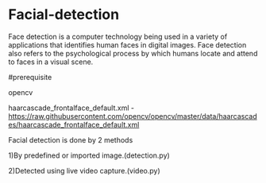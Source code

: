 # Facial-detection
Face detection is a computer technology being used in a variety of applications that identifies human faces in digital images.
Face detection also refers to the psychological process by which humans locate and attend to faces in a visual scene.

#prerequisite

opencv

haarcascade_frontalface_default.xml -https://raw.githubusercontent.com/opencv/opencv/master/data/haarcascades/haarcascade_frontalface_default.xml

Facial detection is done by 2 methods

1)By predefined or imported image.(detection.py)

2)Detected using live video capture.(video.py)
